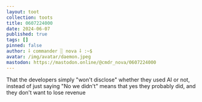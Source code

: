 ```yaml
---
layout: toot
collection: toots
title: 0607224000
date: 2024-06-07
published: true
tags: []
pinned: false
author: ⸸ commander ░ nova ⸸ :~$
avatar: /img/avatar/daemon.jpeg
mastodon: https://mastodon.online/@cmdr_nova/0607224000
---
```


That the developers simply "won't disclose" whether they used AI or not, instead of just saying "No we didn't" means that yes they probably did, and they don't want to lose revenue
